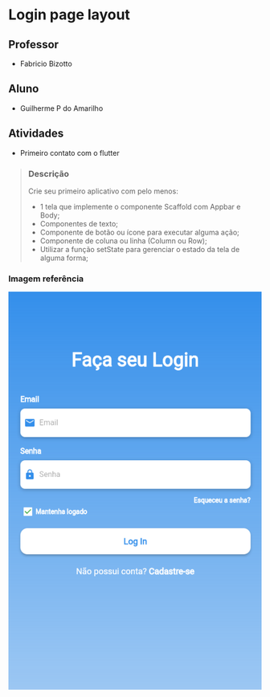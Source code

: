 # Login page layout

## Professor 
- Fabricio Bizotto

## Aluno 
- Guilherme P do Amarilho

## Atividades
- Primeiro contato com o flutter

> ### Descrição
> 
>Crie seu primeiro aplicativo com pelo menos:<br>
>   - 1 tela que implemente o componente Scaffold com Appbar e Body;<br>
>   - Componentes de texto;<br>
>   - Componente de botão ou ícone para executar alguma ação;<br>
>   - Componente de coluna ou linha (Column ou Row);<br>
>   - Utilizar a função setState para gerenciar o estado da tela de alguma forma;<br>

### Imagem referência

![Img referência tela login](apresentacao.png)
